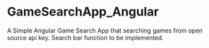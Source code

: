 # GameSearchApp_Angular
A Simple Angular Game Search App that searching games from open source api key. Search bar function to be implemented. 
